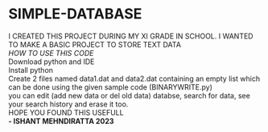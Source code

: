 # SIMPLE-DATABASE
I CREATED THIS PROJECT DURING MY XI GRADE IN SCHOOL. I WANTED TO MAKE A BASIC PROJECT TO STORE TEXT DATA
<BR>
<I> HOW TO USE THIS CODE </I>
<BR>
Download python and IDE <BR>
Install  python
<BR>
Create 2 files named data1.dat and data2.dat containing an empty list which can be done using the given sample code (BINARYWRITE.py)
<BR>
you can edit (add new data or del old data) databse, search for data, see your search history and erase it too.
<BR>
HOPE YOU FOUND THIS USEFULL
<BR>
             <b> - ISHANT MEHNDIRATTA 2023 </b>
